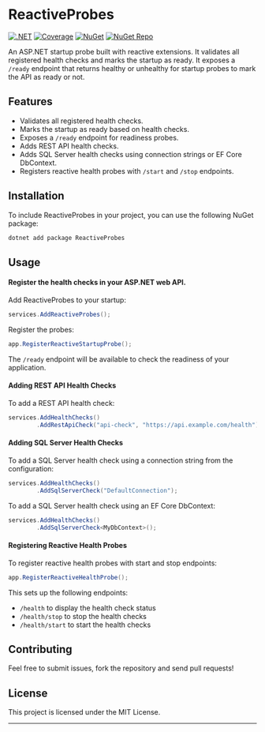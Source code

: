 # ReactiveProbes 
[![.NET](https://github.com/shyam-s00/ReactiveProbes/actions/workflows/dotnet.yml/badge.svg)](https://github.com/shyam-s00/ReactiveProbes/actions/workflows/dotnet.yml) [![Coverage](https://codecov.io/github/shyam-s00/ReactiveProbes/branch/main/graph/badge.svg?token=DPNKRAR83E)](https://codecov.io/github/shyam-s00/ReactiveProbes)  [![NuGet](https://github.com/shyam-s00/ReactiveProbes/actions/workflows/release.yml/badge.svg)](https://github.com/shyam-s00/ReactiveProbes/actions/workflows/release.yml)   [![NuGet Repo](https://img.shields.io/badge/nuget-v1.1.0-blue?style=flat&logo=nuget)](https://www.nuget.org/packages/ReactiveProbes) 

An ASP\.NET startup probe built with reactive extensions\. It validates all registered health checks and marks the startup as ready\. It exposes a `/ready` endpoint that returns healthy or unhealthy for startup probes to mark the API as ready or not\.

## Features

- Validates all registered health checks\.
- Marks the startup as ready based on health checks\.
- Exposes a `/ready` endpoint for readiness probes\.
- Adds REST API health checks\.
- Adds SQL Server health checks using connection strings or EF Core DbContext\.
- Registers reactive health probes with `/start` and `/stop` endpoints\.

## Installation

To include ReactiveProbes in your project, you can use the following NuGet package:

```sh
dotnet add package ReactiveProbes
```

## Usage

#### Register the health checks in your ASP.NET web API.
Add ReactiveProbes to your startup:

```csharp
services.AddReactiveProbes();
```
Register the probes:
```csharp
app.RegisterReactiveStartupProbe();
```
The `/ready` endpoint will be available to check the readiness of your application.

#### Adding REST API Health Checks
To add a REST API health check:

```csharp
services.AddHealthChecks()
        .AddRestApiCheck("api-check", "https://api.example.com/health");
```

#### Adding SQL Server Health Checks
To add a SQL Server health check using a connection string from the configuration:

```csharp
services.AddHealthChecks()
        .AddSqlServerCheck("DefaultConnection");
```
To add a SQL Server health check using an EF Core DbContext:

```csharp
services.AddHealthChecks()
        .AddSqlServerCheck<MyDbContext>();
```

#### Registering Reactive Health Probes
To register reactive health probes with start and stop endpoints:

```csharp
app.RegisterReactiveHealthProbe();
```
This sets up the following endpoints:  
* `/health` to display the health check status
* `/health/stop` to stop the health checks
* `/health/start` to start the health checks

## Contributing

Feel free to submit issues, fork the repository and send pull requests!

## License

This project is licensed under the MIT License.

---
